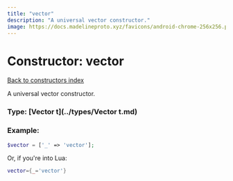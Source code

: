 ```yaml
---
title: "vector"
description: "A universal vector constructor."
image: https://docs.madelineproto.xyz/favicons/android-chrome-256x256.png
---
```

# Constructor: vector  
[Back to constructors index](index.md)



A universal vector constructor.




### Type: [Vector t](../types/Vector t.md)


### Example:

```php
$vector = ['_' => 'vector'];
```  


Or, if you're into Lua:

```lua
vector={_='vector'}

```


